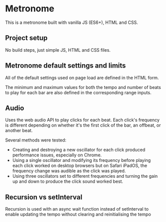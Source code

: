 # Metronome

This is a metronome built with vanilla JS (ES6+), HTML and CSS.

## Project setup

No build steps, just simple JS, HTML and CSS files.

## Metronome default settings and limits

All of the default settings used on page load are defined in the HTML form.

The minimum and maximum values for both the tempo and number of beats to play for each bar are also defined in the corresponding range inputs.

## Audio

Uses the web audio API to play clicks for each beat. Each click's frequency is different depending on whether it's the first click of the bar, an offbeat, or another beat.

Several methods were tested:
* Creating and destroying a new oscillator for each click produced performance issues, especially on Chrome.
* Using a single oscillator and modifying its frequency before playing each click worked on desktop browsers but on Safari iPadOS, the frequency change was audible as the click was played.
* Using three oscillators set to different frequencies and turning the gain up and down to produce the click sound worked best.

## Recursion vs setInterval

Recursion is used with an async wait function instead of setInterval to enable updating the tempo without clearing and reinitialising the tempo